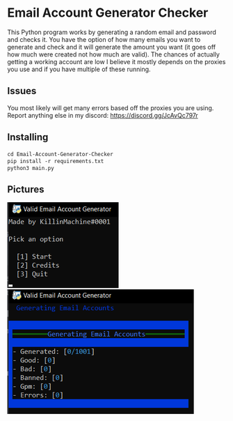 # Email Account Generator Checker
This Python program works by generating a random email and password and checks it. You have the option of how many emails you want to generate and check and it will generate the amount you want (it goes off how much were created not how much are valid). The chances of actually getting a working account are low I believe it mostly depends on the proxies you use and if you have multiple of these running.

## Issues
You most likely will get many errors based off the proxies you are using. Report anything else in my discord: https://discord.gg/JcAvQc797r

## Installing
```git clone https://github.com/MachineKillin/Email-Account-Generator-Checker
cd Email-Account-Generator-Checker
pip install -r requirements.txt
python3 main.py
```
## Pictures
![](pictures/1.png)
![](pictures/2.png) 

